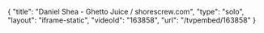 {
    "title": "Daniel Shea - Ghetto Juice \/ shorescrew.com",
    "type": "solo",
    "layout": "iframe-static",
    "videoId": "163858",
    "url": "\/tvpembed\/163858"
}